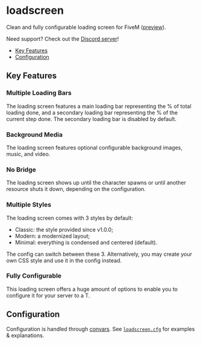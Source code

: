 # loadscreen

Clean and fully configurable loading screen for FiveM ([preview]).

Need support? Check out the [Discord server](https://discord.gg/rdjpS2K8hC)!

- [Key Features](#key-features)
- [Configuration](#configuration)

## Key Features

### Multiple Loading Bars

The loading screen features a main loading bar representing the % of total
loading done, and a secondary loading bar representing the % of the current
step done. The secondary loading bar is disabled by default.

### Background Media

The loading screen features optional configurable background images, music,
and video.

### No Bridge

The loading screen shows up until the character spawns or until another
resource shuts it down, depending on the configuration.

### Multiple Styles

The loading screen comes with 3 styles by default:

- Classic: the style provided since v1.0.0;
- Modern: a modernized layout;
- Minimal: everything is condensed and centered (default).

The config can switch between these 3. Alternatively, you may create your own
CSS style and use it in the config instead.

### Fully Configurable

This loading screen offers a huge amount of options to enable you to configure
it for your server to a T.

## Configuration

Configuration is handled through [convars].
See [`loadscreen.cfg`](./loadscreen.cfg) for examples & explanations.

[preview]: https://d4isdavid.github.io/loadscreen/
[convars]: https://docs.fivem.net/docs/scripting-reference/convars/
